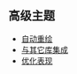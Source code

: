 ﻿## 高级主题

* [自动重绘](auto-redrawing.md)
* [与其它库集成](integration.md)
* [优化表现](optimizing-performance.md)
